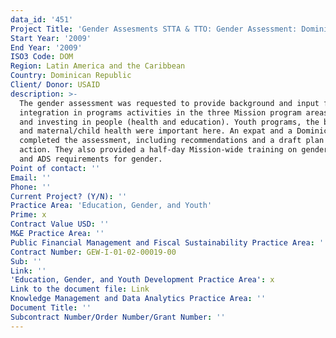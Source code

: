 ```yaml
---
data_id: '451'
Project Title: 'Gender Assesments STTA & TTO: Gender Assessment: Dominican Republic (TDY 75)'
Start Year: '2009'
End Year: '2009'
ISO3 Code: DOM
Region: Latin America and the Caribbean
Country: Dominican Republic
Client/ Donor: USAID
description: >-
  The gender assessment was requested to provide background and input for gender
  integration in programs activities in the three Mission program areas: DG, EG
  and investing in people (health and education). Youth programs, the bateys,
  and maternal/child health were important here. An expat and a Dominican
  completed the assessment, including recommendations and a draft plan of
  action. They also provided a half-day Mission-wide training on gender analysis
  and ADS requirements for gender.
Point of contact: ''
Email: ''
Phone: ''
Current Project? (Y/N): ''
Practice Area: 'Education, Gender, and Youth'
Prime: x
Contract Value USD: ''
M&E Practice Area: ''
Public Financial Management and Fiscal Sustainability Practice Area: ''
Contract Number: GEW-I-01-02-00019-00
Sub: ''
Link: ''
'Education, Gender, and Youth Development Practice Area': x
Link to the document file: Link
Knowledge Management and Data Analytics Practice Area: ''
Document Title: ''
Subcontract Number/Order Number/Grant Number: ''
---
```

